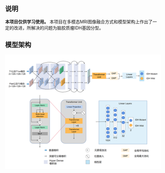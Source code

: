 ## 说明
**本项目仅供学习使用。**
本项目在多模态MRI图像融合方式和模型架构上作出了一定的改进，所解决的问题为脑胶质瘤IDH基因分型。
## 模型架构
![image](src/Net_structure.png)

